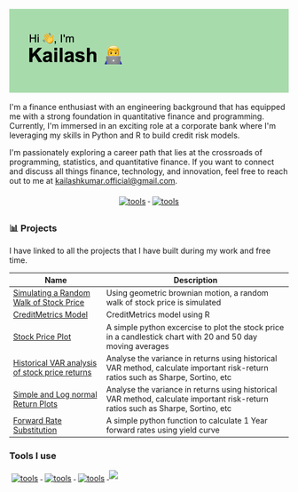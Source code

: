 ![Header](/header.png)

I'm a finance enthusiast with an engineering background that has equipped me with a strong foundation in quantitative finance and programming. Currently, I'm immersed in an exciting role at a corporate bank where I'm leveraging my skills in Python and R to build credit risk models.

I'm passionately exploring a career path that lies at the crossroads of programming, statistics, and quantitative finance. If you want to connect and discuss all things finance, technology, and innovation, feel free to reach out to me at kailashkumar.official@gmail.com. 


<p align="center">
  <a href="https://www.linkedin.com/in/kailash26/">
    <img src="https://img.shields.io/badge/LinkedIn-0077B5?style=for-the-badge&logo=linkedin&logoColor=white" alt="tools" style="vertical-align:top; margin:6px 4px">
  </a> 
 <a href="https://www.kaggle.com/kailashkumars/code">
    <img src="https://img.shields.io/badge/Kaggle-20BEFF?style=for-the-badge&logo=Kaggle&logoColor=white" alt="tools" style="vertical-align:top; margin:6px 4px">
  </a>
</p>

### 📊 Projects 

I have linked to all the projects that I have built during my work and free time.

| Name | Description |
| --- | --- | 
| [Simulating a Random Walk of Stock Price](https://github.com/kailashkumar-S/kailashkumar-S/blob/92e6c0ad119c7c09edc492da8ac637e8d794f46d/Projects/Stock_Price_Simulation_GBM.ipynb) | Using geometric brownian motion, a random walk of stock price is simulated |
| [CreditMetrics Model](https://www.kaggle.com/code/kailashkumars/creditmetrics-model)  | CreditMetrics model using R | 
| [Stock Price Plot](https://www.kaggle.com/kailashkumars/stock-price-plot)  | A simple python excercise to plot the stock price in a candlestick chart with 20 and 50 day moving averages | 
| [Historical VAR analysis of stock price returns](https://www.kaggle.com/code/kailashkumars/historical-var-analysis)| Analyse the variance in returns using historical VAR method, calculate important risk-return ratios such as Sharpe, Sortino, etc |
| [Simple and Log normal Return Plots](https://www.kaggle.com/code/kailashkumars/simple-and-log-normal-return-plots)| Analyse the variance in returns using historical VAR method, calculate important risk-return ratios such as Sharpe, Sortino, etc |
| [Forward Rate Substitution](https://www.kaggle.com/kailashkumars/forward-rate-substitution)| A simple python function to calculate 1 Year forward rates using yield curve | 

### Tools I use
<p align="left">
 <a href="#tools-i-use">
    <img src="https://img.shields.io/badge/Python-14354C?style=for-the-badge&logo=python&logoColor=white" alt="tools" style="vertical-align:top; margin:6px 4px">
  </a>
 <a href="#tools-i-use">
    <img src="https://img.shields.io/badge/R-276DC3?style=for-the-badge&logo=r&logoColor=white" alt="tools" style="vertical-align:top; margin:6px 4px">
  </a> 
 <a href="#tools-i-use">
    <img src="https://img.shields.io/badge/MySQL-00000F?style=for-the-badge&logo=mysql&logoColor=white" alt="tools" style="vertical-align:top; margin:6px 4px">
  </a> 
  <a href="#tools-i-use">
    <img src="https://img.shields.io/badge/Visual%20Basic-512BD4?logo=visualbasic&logoColor=fff&style=for-the-badge">
  </a> 
</p>
